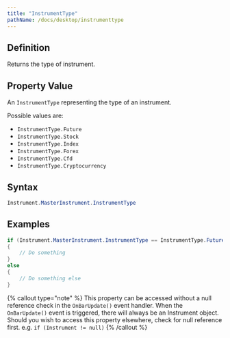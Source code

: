 ```yaml
---
title: "InstrumentType"
pathName: /docs/desktop/instrumenttype
---
```


## Definition

Returns the type of instrument.

## Property Value

An `InstrumentType` representing the type of an instrument.

Possible values are:

- `InstrumentType.Future`
- `InstrumentType.Stock`
- `InstrumentType.Index`
- `InstrumentType.Forex`
- `InstrumentType.Cfd`
- `InstrumentType.Cryptocurrency`

## Syntax

```csharp
Instrument.MasterInstrument.InstrumentType
```

## Examples

```csharp
if (Instrument.MasterInstrument.InstrumentType == InstrumentType.Future)
{
    // Do something
}
else
{
    // Do something else
}
```

{% callout type="note" %}
This property can be accessed without a null reference check in the `OnBarUpdate()` event handler. When the `OnBarUpdate()` event is triggered, there will always be an Instrument object. Should you wish to access this property elsewhere, check for null reference first. e.g. `if (Instrument != null)`
{% /callout %}
